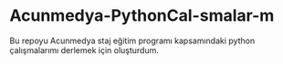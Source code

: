 # Acunmedya-PythonCal-smalar-m
Bu repoyu Acunmedya staj eğitim programı kapsamındaki python çalışmalarımı derlemek için oluşturdum.
